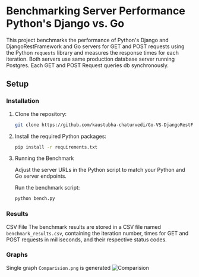 # Benchmarking  Server Performance Python's Django vs. Go

This project benchmarks the performance of Python's Django and DjangoRestFramework and Go servers for GET and POST requests using the Python `requests` library and measures the response times for each iteration.
Both servers use same production database server running Postgres. Each GET and POST Request queries db synchronously. 

## Setup

### Installation

1. Clone the repository:
   ```bash
   git clone https://github.com/kaustubha-chaturvedi/Go-VS-DjangoRestFramework.git

2. Install the required Python packages:
    ```bash 
    pip install -r requirements.txt

3. Running the Benchmark

    Adjust the server URLs in the Python script to match your Python and Go server endpoints.

    Run the benchmark script:
    ```bash
    python bench.py

### Results
CSV File
The benchmark results are stored in a CSV file named `benchmark_results.csv`, containing the iteration number, times for GET and POST requests in milliseconds, and their respective status codes.

### Graphs
Single graph `Comparision.png` is generated
![Comparision](./comparison.png)
